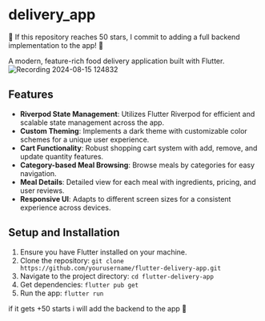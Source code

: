 # delivery_app


🌟 If this repository reaches 50 stars, I commit to adding a full backend implementation to the app! 🚀


A modern, feature-rich food delivery application built with Flutter.
![Recording 2024-08-15 124832](https://github.com/user-attachments/assets/1ae71956-9f64-4a90-959c-8cffef9abd78)

## Features

- **Riverpod State Management**: Utilizes Flutter Riverpod for efficient and scalable state management across the app.
- **Custom Theming**: Implements a dark theme with customizable color schemes for a unique user experience.
- **Cart Functionality**: Robust shopping cart system with add, remove, and update quantity features.
- **Category-based Meal Browsing**: Browse meals by categories for easy navigation.
- **Meal Details**: Detailed view for each meal with ingredients, pricing, and user reviews.
- **Responsive UI**: Adapts to different screen sizes for a consistent experience across devices.


## Setup and Installation

1. Ensure you have Flutter installed on your machine.
2. Clone the repository: `git clone https://github.com/yourusername/flutter-delivery-app.git`
3. Navigate to the project directory: `cd flutter-delivery-app`
4. Get dependencies: `flutter pub get`
5. Run the app: `flutter run`

if it gets +50 starts i will add the backend to the app 🤩
